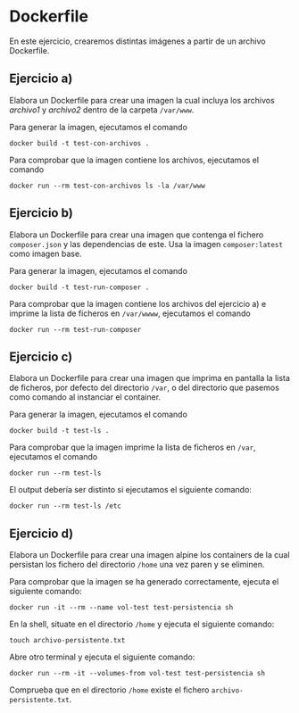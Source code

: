 # Dockerfile
En este ejercicio, crearemos distintas imágenes a partir de un archivo Dockerfile.

## Ejercicio a)
Elabora un Dockerfile para crear una imagen la cual incluya los archivos _archivo1_ y _archivo2_ dentro de la carpeta `/var/www`.

Para generar la imagen, ejecutamos el comando

`docker build -t test-con-archivos .`

Para comprobar que la imagen contiene los archivos, ejecutamos el comando

```docker run --rm test-con-archivos ls -la /var/www```

## Ejercicio b)
Elabora un Dockerfile para crear una imagen que contenga el fichero `composer.json` y las dependencias de este. Usa la imagen `composer:latest` como imagen base.

Para generar la imagen, ejecutamos el comando

`docker build -t test-run-composer .`

Para comprobar que la imagen contiene los archivos del ejercicio a) e imprime la lista de ficheros en `/var/wwww`, ejecutamos el comando

```docker run --rm test-run-composer```

## Ejercicio c)
Elabora un Dockerfile para crear una imagen que imprima en pantalla la lista de ficheros, por defecto del directorio `/var`, o del directorio que pasemos como comando al instanciar el container.

Para generar la imagen, ejecutamos el comando

`docker build -t test-ls .`

Para comprobar que la imagen imprime la lista de ficheros en `/var`, ejecutamos el comando

```docker run --rm test-ls```

El output debería ser distinto si ejecutamos el siguiente comando:

```docker run --rm test-ls /etc```

## Ejercicio d)
Elabora un Dockerfile para crear una imagen alpine los containers de la cual persistan los fichero del directorio `/home` una vez paren y se eliminen.

Para comprobar que la imagen se ha generado correctamente, ejecuta el siguiente comando:

```docker run -it --rm --name vol-test test-persistencia sh```

En la shell, situate en el directorio `/home` y ejecuta el siguiente comando:

```touch archivo-persistente.txt```

Abre otro terminal y ejecuta el siguiente comando:

```docker run --rm -it --volumes-from vol-test test-persistencia sh```

Comprueba que en el directorio `/home` existe el fichero `archivo-persistente.txt`.
